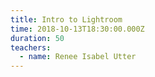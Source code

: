```yaml
---
title: Intro to Lightroom
time: 2018-10-13T18:30:00.000Z
duration: 50
teachers:
  - name: Renee Isabel Utter
---
```

